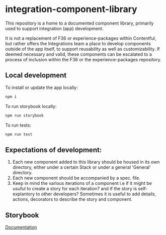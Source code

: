 # integration-component-library

This repository is a home to a documented component library, primarily used to support integration (app) development.

It is not a replacement of F36 or experience-packages within Contentful, but rather offers the Integrations team a place to develop components outside of the app itself, to support reusability as well as customizability. If deemed necessary and valid, these components can be escalated to a process of inclusion within the F36 or the experience-packages repository.

## Local development

To install or update the app locally:

```sh
npm i
```

To run storybook locally:

```sh
npm run storybook
```

To run tests:

```sh
npm run test
```

## Expectations of development:

1. Each new component added to this library should be housed in its own directory, either under a certain Stack or under a general 'General' directory.
2. Each new component should be accompanied by a spec. file.
3. Keep in mind the various iterations of a component i.e if it might be usuful to create a story for each iteration? and if the story is self-explantory to other developers? Sometimes it is useful to add details, actions, decorators to describe the story and component.

## Storybook

[Documentation](https://storybook.js.org/docs/react/get-started/why-storybook)
